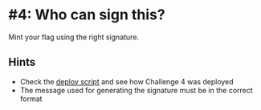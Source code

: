 # #4: Who can sign this?

Mint your flag using the right signature.

## Hints

- Check the [deploy script](https://github.com/buidlguidl/ctf.buidlguidl.com/blob/main/packages/hardhat/deploy/00_deploy_ctf_contracts.ts#L71) and see how Challenge 4 was deployed
- The message used for generating the signature must be in the correct format

